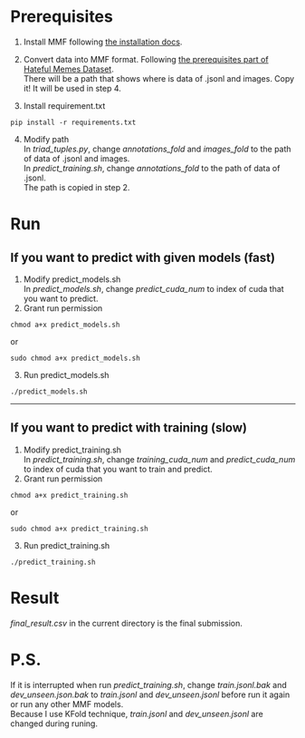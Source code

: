 # Prerequisites
1. Install MMF following [the installation docs](https://mmf.sh/docs/getting_started/installation/).

2. Convert data into MMF format. Following [the prerequisites part of Hateful Memes Dataset](https://github.com/facebookresearch/mmf/tree/master/projects/hateful_memes).<br>
There will be a path that shows where is data of .jsonl and images. Copy it! It will be used in step 4.

3. Install requirement.txt
```
pip install -r requirements.txt
```

4. Modify path<br>
In *triad_tuples.py*, change *annotations_fold* and *images_fold* to the path of data of .jsonl and images.<br>
In *predict_training.sh*, change *annotations_fold* to the path of data of .jsonl.<br>
The path is copied in step 2.

# Run
## If you want to predict with given models (fast)
1. Modify predict_models.sh<br>
In *predict_models.sh*, change *predict_cuda_num* to index of cuda that you want to predict.
2. Grant run permission
```
chmod a+x predict_models.sh
```
or
```
sudo chmod a+x predict_models.sh
```
3. Run predict_models.sh
```
./predict_models.sh
```
---
## If you want to predict with training (slow) 
1. Modify predict_training.sh<br>
In *predict_training.sh*, change *training_cuda_num* and *predict_cuda_num* to index of cuda that you want to train and predict.
2. Grant run permission
```
chmod a+x predict_training.sh
```
or
```
sudo chmod a+x predict_training.sh
```
3. Run predict_training.sh
```
./predict_training.sh
```

# Result
*final_result.csv* in the current directory is the final submission.

# P.S.
If it is interrupted when run *predict_training.sh*, change *train.jsonl.bak* and *dev_unseen.json.bak* to *train.jsonl* and *dev_unseen.jsonl* before run it again or run any other MMF models.<br>
Because I use KFold technique, *train.jsonl* and *dev_unseen.jsonl* are changed during runing.